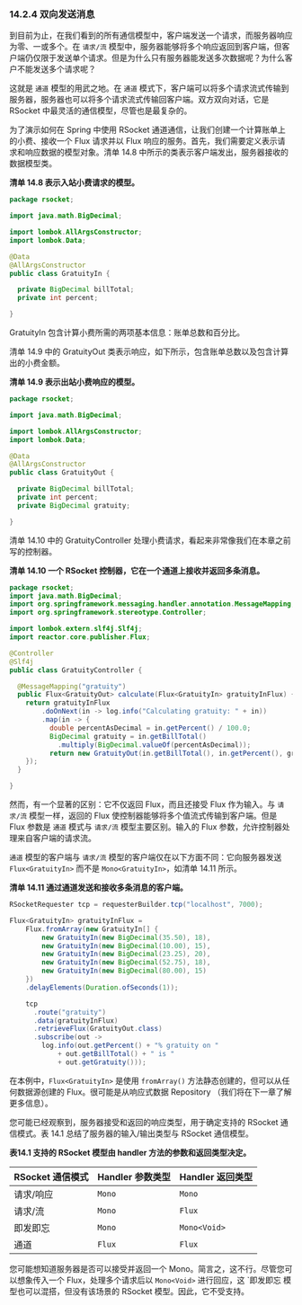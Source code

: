 ### 14.2.4 双向发送消息

到目前为止，在我们看到的所有通信模型中，客户端发送一个请求，而服务器响应为零、一或多个。在 `请求/流` 模型中，服务器能够将多个响应返回到客户端，但客户端仍仅限于发送单个请求。但是为什么只有服务器能发送多次数据呢？为什么客户不能发送多个请求呢？

这就是 `通道` 模型的用武之地。在 `通道` 模式下，客户端可以将多个请求流式传输到服务器，服务器也可以将多个请求流式传输回客户端。双方双向对话，它是 RSocket 中最灵活的通信模型，尽管也是最复杂的。

为了演示如何在 Spring 中使用 RSocket 通道通信，让我们创建一个计算账单上的小费、接收一个 Flux 请求并以 Flux 响应的服务。首先，我们需要定义表示请求和响应数据的模型对象。清单 14.8 中所示的类表示客户端发出，服务器接收的数据模型类。

**清单 14.8 表示入站小费请求的模型。**

```java
package rsocket;

import java.math.BigDecimal;

import lombok.AllArgsConstructor;
import lombok.Data;

@Data
@AllArgsConstructor
public class GratuityIn {

  private BigDecimal billTotal;
  private int percent;

}
```

GratuityIn 包含计算小费所需的两项基本信息：账单总数和百分比。

清单 14.9 中的 GratuityOut 类表示响应，如下所示，包含账单总数以及包含计算出的小费金额。

**清单 14.9 表示出站小费响应的模型。**

```java
package rsocket;

import java.math.BigDecimal;

import lombok.AllArgsConstructor;
import lombok.Data;

@Data
@AllArgsConstructor
public class GratuityOut {

  private BigDecimal billTotal;
  private int percent;
  private BigDecimal gratuity;

}
```

清单 14.10 中的 GratuityController 处理小费请求，看起来非常像我们在本章之前写的控制器。

**清单 14.10 一个 RSocket 控制器，它在一个通道上接收并返回多条消息。**

```java
package rsocket;
import java.math.BigDecimal;
import org.springframework.messaging.handler.annotation.MessageMapping;
import org.springframework.stereotype.Controller;

import lombok.extern.slf4j.Slf4j;
import reactor.core.publisher.Flux;

@Controller
@Slf4j
public class GratuityController {

  @MessageMapping("gratuity")
  public Flux<GratuityOut> calculate(Flux<GratuityIn> gratuityInFlux) {
    return gratuityInFlux
        .doOnNext(in -> log.info("Calculating gratuity: " + in))
        .map(in -> {
          double percentAsDecimal = in.getPercent() / 100.0;
          BigDecimal gratuity = in.getBillTotal()
            .multiply(BigDecimal.valueOf(percentAsDecimal));
          return new GratuityOut(in.getBillTotal(), in.getPercent(), gratuity);
    });
  }

}
```

然而，有一个显著的区别：它不仅返回 Flux，而且还接受 Flux 作为输入。与 `请求/流` 模型一样，返回的 Flux 使控制器能够将多个值流式传输到客户端。但是 Flux 参数是 `通道` 模式与 `请求/流` 模型主要区别。输入的 Flux 参数，允许控制器处理来自客户端的请求流。

`通道` 模型的客户端与 `请求/流` 模型的客户端仅在以下方面不同：它向服务器发送 `Flux<GratuityIn>` 而不是 `Mono<GratuityIn>`，如清单 14.11 所示。

**清单 14.11 通过通道发送和接收多条消息的客户端。**

```java
RSocketRequester tcp = requesterBuilder.tcp("localhost", 7000);

Flux<GratuityIn> gratuityInFlux =
    Flux.fromArray(new GratuityIn[] {
        new GratuityIn(new BigDecimal(35.50), 18),
        new GratuityIn(new BigDecimal(10.00), 15),
        new GratuityIn(new BigDecimal(23.25), 20),
        new GratuityIn(new BigDecimal(52.75), 18),
        new GratuityIn(new BigDecimal(80.00), 15)
    })
    .delayElements(Duration.ofSeconds(1));

    tcp
      .route("gratuity")
      .data(gratuityInFlux)
      .retrieveFlux(GratuityOut.class)
      .subscribe(out ->
        log.info(out.getPercent() + "% gratuity on "
            + out.getBillTotal() + " is "
            + out.getGratuity()));
```

在本例中，`Flux<GratuityIn>` 是使用 `fromArray()` 方法静态创建的，但可以从任何数据源创建的 Flux。很可能是从响应式数据 Repository （我们将在下一章了解更多信息）。

您可能已经观察到，服务器接受和返回的响应类型，用于确定支持的 RSocket 通信模式。表 14.1 总结了服务器的输入/输出类型与 RSocket 通信模型。

**表14.1 支持的 RSocket 模型由 handler 方法的参数和返回类型决定。**

|RSocket 通信模式|Handler 参数类型|Handler 返回类型|
|:----|:---|:---|
|请求/响应|`Mono`|`Mono`|
|请求/流|`Mono`|`Flux`|
|即发即忘|`Mono`|`Mono<Void>`|
|通道|`Flux`|`Flux`|

您可能想知道服务器是否可以接受并返回一个 Mono。简言之，这不行。尽管您可以想象传入一个 Flux，处理多个请求后以 `Mono<Void>` 进行回应，这 `即发即忘 模型也可以混搭，但没有该场景的 RSocket 模型。因此，它不受支持。
